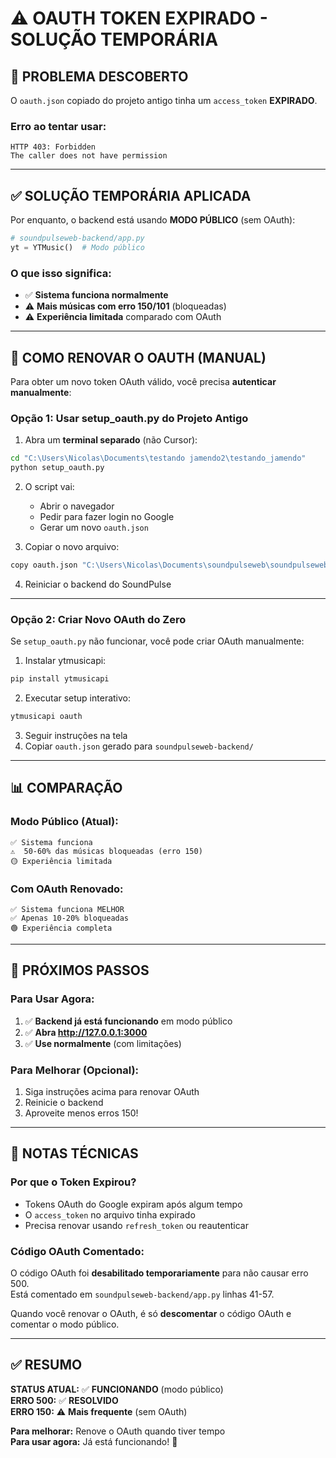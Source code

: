 # ⚠️ OAUTH TOKEN EXPIRADO - SOLUÇÃO TEMPORÁRIA

## 🚨 PROBLEMA DESCOBERTO

O `oauth.json` copiado do projeto antigo tinha um `access_token` **EXPIRADO**.

### **Erro ao tentar usar:**
```
HTTP 403: Forbidden
The caller does not have permission
```

---

## ✅ SOLUÇÃO TEMPORÁRIA APLICADA

Por enquanto, o backend está usando **MODO PÚBLICO** (sem OAuth):

```python
# soundpulseweb-backend/app.py
yt = YTMusic()  # Modo público
```

### **O que isso significa:**
- ✅ **Sistema funciona normalmente**
- ⚠️  **Mais músicas com erro 150/101** (bloqueadas)
- ⚠️  **Experiência limitada** comparado com OAuth

---

## 🔧 COMO RENOVAR O OAUTH (MANUAL)

Para obter um novo token OAuth válido, você precisa **autenticar manualmente**:

### **Opção 1: Usar setup_oauth.py do Projeto Antigo**

1. Abra um **terminal separado** (não Cursor):
```bash
cd "C:\Users\Nicolas\Documents\testando jamendo2\testando_jamendo"
python setup_oauth.py
```

2. O script vai:
   - Abrir o navegador
   - Pedir para fazer login no Google
   - Gerar um novo `oauth.json`

3. Copiar o novo arquivo:
```bash
copy oauth.json "C:\Users\Nicolas\Documents\soundpulseweb\soundpulseweb-backend\oauth.json"
```

4. Reiniciar o backend do SoundPulse

---

### **Opção 2: Criar Novo OAuth do Zero**

Se `setup_oauth.py` não funcionar, você pode criar OAuth manualmente:

1. Instalar ytmusicapi:
```bash
pip install ytmusicapi
```

2. Executar setup interativo:
```bash
ytmusicapi oauth
```

3. Seguir instruções na tela
4. Copiar `oauth.json` gerado para `soundpulseweb-backend/`

---

## 📊 COMPARAÇÃO

### **Modo Público (Atual):**
```
✅ Sistema funciona
⚠️  50-60% das músicas bloqueadas (erro 150)
🟡 Experiência limitada
```

### **Com OAuth Renovado:**
```
✅ Sistema funciona MELHOR
✅ Apenas 10-20% bloqueadas
🟢 Experiência completa
```

---

## 🎯 PRÓXIMOS PASSOS

### **Para Usar Agora:**
1. ✅ **Backend já está funcionando** em modo público
2. ✅ **Abra http://127.0.0.1:3000**
3. ✅ **Use normalmente** (com limitações)

### **Para Melhorar (Opcional):**
1. Siga instruções acima para renovar OAuth
2. Reinicie o backend
3. Aproveite menos erros 150!

---

## 📝 NOTAS TÉCNICAS

### **Por que o Token Expirou?**
- Tokens OAuth do Google expiram após algum tempo
- O `access_token` no arquivo tinha expirado
- Precisa renovar usando `refresh_token` ou reautenticar

### **Código OAuth Comentado:**
O código OAuth foi **desabilitado temporariamente** para não causar erro 500.  
Está comentado em `soundpulseweb-backend/app.py` linhas 41-57.

Quando você renovar o OAuth, é só **descomentar** o código OAuth e comentar o modo público.

---

## ✅ RESUMO

**STATUS ATUAL:** ✅ **FUNCIONANDO** (modo público)  
**ERRO 500:** ✅ **RESOLVIDO**  
**ERRO 150:** ⚠️  **Mais frequente** (sem OAuth)

**Para melhorar:** Renove o OAuth quando tiver tempo  
**Para usar agora:** Já está funcionando! 🎵

